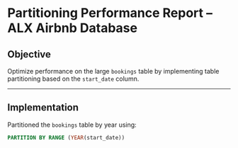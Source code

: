 # Partitioning Performance Report – ALX Airbnb Database

## Objective
Optimize performance on the large `bookings` table by implementing table partitioning based on the `start_date` column.

---

## Implementation

Partitioned the `bookings` table by year using:

```sql
PARTITION BY RANGE (YEAR(start_date))
